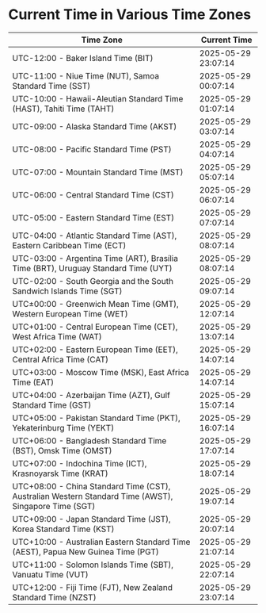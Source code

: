 # Current Time in Various Time Zones

| Time Zone | Current Time |
|-----------|--------------|
| UTC-12:00 - Baker Island Time (BIT) | 2025-05-29 23:07:14 |
| UTC-11:00 - Niue Time (NUT), Samoa Standard Time (SST) | 2025-05-29 00:07:14 |
| UTC-10:00 - Hawaii-Aleutian Standard Time (HAST), Tahiti Time (TAHT) | 2025-05-29 01:07:14 |
| UTC-09:00 - Alaska Standard Time (AKST) | 2025-05-29 03:07:14 |
| UTC-08:00 - Pacific Standard Time (PST) | 2025-05-29 04:07:14 |
| UTC-07:00 - Mountain Standard Time (MST) | 2025-05-29 05:07:14 |
| UTC-06:00 - Central Standard Time (CST) | 2025-05-29 06:07:14 |
| UTC-05:00 - Eastern Standard Time (EST) | 2025-05-29 07:07:14 |
| UTC-04:00 - Atlantic Standard Time (AST), Eastern Caribbean Time (ECT) | 2025-05-29 08:07:14 |
| UTC-03:00 - Argentina Time (ART), Brasília Time (BRT), Uruguay Standard Time (UYT) | 2025-05-29 08:07:14 |
| UTC-02:00 - South Georgia and the South Sandwich Islands Time (SGT) | 2025-05-29 09:07:14 |
| UTC±00:00 - Greenwich Mean Time (GMT), Western European Time (WET) | 2025-05-29 12:07:14 |
| UTC+01:00 - Central European Time (CET), West Africa Time (WAT) | 2025-05-29 13:07:14 |
| UTC+02:00 - Eastern European Time (EET), Central Africa Time (CAT) | 2025-05-29 14:07:14 |
| UTC+03:00 - Moscow Time (MSK), East Africa Time (EAT) | 2025-05-29 14:07:14 |
| UTC+04:00 - Azerbaijan Time (AZT), Gulf Standard Time (GST) | 2025-05-29 15:07:14 |
| UTC+05:00 - Pakistan Standard Time (PKT), Yekaterinburg Time (YEKT) | 2025-05-29 16:07:14 |
| UTC+06:00 - Bangladesh Standard Time (BST), Omsk Time (OMST) | 2025-05-29 17:07:14 |
| UTC+07:00 - Indochina Time (ICT), Krasnoyarsk Time (KRAT) | 2025-05-29 18:07:14 |
| UTC+08:00 - China Standard Time (CST), Australian Western Standard Time (AWST), Singapore Time (SGT) | 2025-05-29 19:07:14 |
| UTC+09:00 - Japan Standard Time (JST), Korea Standard Time (KST) | 2025-05-29 20:07:14 |
| UTC+10:00 - Australian Eastern Standard Time (AEST), Papua New Guinea Time (PGT) | 2025-05-29 21:07:14 |
| UTC+11:00 - Solomon Islands Time (SBT), Vanuatu Time (VUT) | 2025-05-29 22:07:14 |
| UTC+12:00 - Fiji Time (FJT), New Zealand Standard Time (NZST) | 2025-05-29 23:07:14 |
